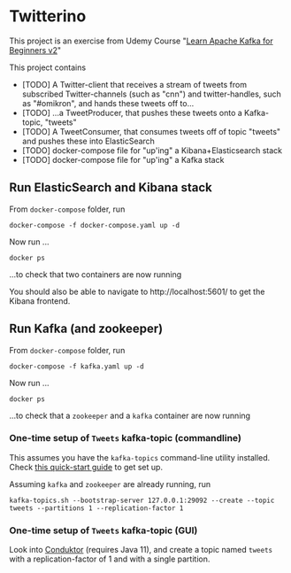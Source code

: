 # Twitterino

This project is an exercise from Udemy Course "[Learn Apache Kafka for Beginners v2](https://www.udemy.com/course/apache-kafka/)"



This project contains

- [TODO] A Twitter-client that receives a stream of tweets from subscribed Twitter-channels (such as "cnn") and twitter-handles, such as "#omikron", and hands these tweets off to...
- [TODO] ...a TweetProducer, that pushes these tweets onto a Kafka-topic, "tweets"
- [TODO] A TweetConsumer, that consumes tweets off of topic "tweets" and pushes these into ElasticSearch
- [TODO] docker-compose file for "up'ing" a Kibana+Elasticsearch stack
- [TODO] docker-compose file for "up'ing" a Kafka stack





## Run ElasticSearch and Kibana stack

From `docker-compose` folder, run

```
docker-compose -f docker-compose.yaml up -d
```

Now run ...

```
docker ps
```

...to check that two containers are now running

You should also be able to navigate to http://localhost:5601/ to get the Kibana frontend. 



## Run Kafka (and zookeeper)

From `docker-compose` folder, run

```
docker-compose -f kafka.yaml up -d
```

Now run ...

```
docker ps
```

...to check that a `zookeeper` and a `kafka` container are now running



### One-time setup of `Tweets` kafka-topic (commandline)

This assumes you have the `kafka-topics` command-line utility installed. Check [this quick-start guide](https://kafka.apache.org/quickstart) to get set up.

Assuming `kafka` and `zookeeper` are already running, run

```
kafka-topics.sh --bootstrap-server 127.0.0.1:29092 --create --topic tweets --partitions 1 --replication-factor 1
```



### One-time setup of `Tweets` kafka-topic (GUI)

Look into [Conduktor](https://www.conduktor.io/) (requires Java 11), and create a topic named `tweets` with a replication-factor of 1 and with a single partition. 